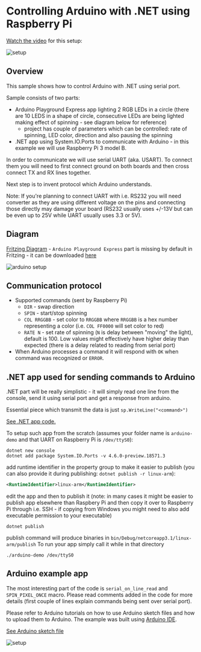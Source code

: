 # Controlling Arduino with .NET using Raspberry Pi

[Watch the video](https://www.youtube.com/watch?v=TW4K64hfa5U) for this setup:

![setup](setup-close.jpg)

## Overview

This sample shows how to control Arduino with .NET using serial port.

Sample consists of two parts:

- Arduino Playground Express app lighting 2 RGB LEDs in a circle (there are 10 LEDS in a shape of circle, consecutive LEDs are being lighted making effect of spinning - see diagram below for reference)
  - project has couple of parameters which can be controlled: rate of spinning, LED color, direction and also pausing the spinning
- .NET app using System.IO.Ports to communicate with Arduino - in this example we will use Raspberry Pi 3 model B.

In order to communicate we will use serial UART (aka. USART). To connect them you will need to first connect ground on both boards and then cross connect TX and RX lines together.

Next step is to invent protocol which Arduino understands.

Note: If you're planning to connect UART with i.e. RS232 you will need converter as they are using different voltage on the pins and connecting those directly may damage your board (RS232 usually uses +/-13V but can be even up to 25V while UART usually uses 3.3 or 5V).

## Diagram

[Fritzing Diagram](arduino-pi-sp.fzz) - `Arduino Playground Express` part is missing by default in Fritzing - it can be downloaded [here](https://github.com/adafruit/Fritzing-Library/blob/master/parts/Adafruit%20Circuit%20Playground%20Express.fzpz)

![arduino setup](arduino-pi-sp_bb.png)

## Communication protocol

- Supported commands (sent by Raspberry Pi)
  - `DIR` - swap direction
  - `SPIN` - start/stop spinning
  - `COL RRGGBB` - set color to `RRGGBB` where `RRGGBB` is a hex number representing a color (i.e. `COL FF0000` will set color to red)
  - `RATE N` - set rate of spinning (`N` is delay between "moving" the light), default is 100. Low values might effectively have higher delay than expected (there is a delay related to reading from serial port)
- When Arduino processes a command it will respond with `OK` when command was recognized or `ERROR`.

## .NET app used for sending commands to Arduino

.NET part will be really simplistic - it will simply read one line from the console, send it using serial port and get a response from arduino.

Essential piece which transmit the data is just `sp.WriteLine("<command>")`

[See .NET app code.](Program.cs)

To setup such app from the scratch (assumes your folder name is `arduino-demo` and that UART on Raspberry Pi is `/dev/ttyS0`):

```shell
dotnet new console
dotnet add package System.IO.Ports -v 4.6.0-preview.18571.3
```

add runtime identifier in the property group to make it easier to publish (you can also provide it during publishing: `dotnet publish -r linux-arm`):

```xml
<RuntimeIdentifier>linux-arm</RuntimeIdentifier>
```

edit the app and then to publish it (note: in many cases it might be easier to publish app elsewhere than Raspbery Pi and then copy it over to Raspberry Pi through i.e. SSH - if copying from Windows you might need to also add executable permission to your executable)

```shell
dotnet publish
```

publish command will produce binaries in `bin/Debug/netcoreapp3.1/linux-arm/publish`
To run your app simply call it while in that directory

```shell
./arduino-demo /dev/ttyS0
```

## Arduino example app

The most interesting part of the code is `serial_on_line_read` and `SPIN_PIXEL_ONCE` macro.
Please read comments added in the code for more details (first couple of lines explain commands being sent over serial port).

Please refer to Arduino tutorials on how to use Arduino sketch files and how to upload them to Arduino.
The example was built using [Arduino IDE](https://www.arduino.cc/en/Main/Software).

[See Arduino sketch file](uart-demo.ino)

![setup](setup-full.jpg)
